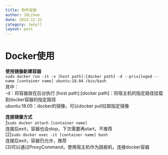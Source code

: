 ```yaml
---
title: 软件安装
author: JDLihoo
date: 2024-12-31
category: Jekyll
layout: post
---
```

# Docker使用
**使用镜像新建容器**  
`sudo docker run -it -v [host path]:[docker path] -d --privileged --name [container name] ubuntu:18.04 /bin/bash`  
其中：  
-d：将容器放在后台执行
[host path]:[docker path]：将宿主机的指定路径挂载到docker容器的指定路径  
ubuntu:18.05：docker的镜像，可以docker pull拉取指定镜像  

**连接镜像方式**  
[1]`sudo docker attach [container name]`  
连接后exit，容器也会stop，下次需要再start，不推荐  
[2]`sudo docker exec -it [container name] bash`  
连接后exit，容器仍允许，推荐  
[3]可以通过ProxyCommand，使用宿主机作为跳板机，连接docker容器   

[1]: https://pages.github.com